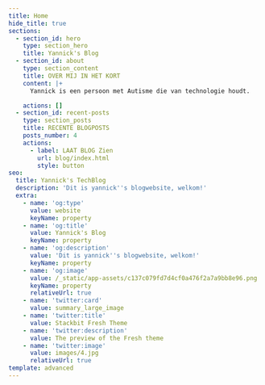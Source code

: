 ```yaml
---
title: Home
hide_title: true
sections:
  - section_id: hero
    type: section_hero
    title: Yannick's Blog
  - section_id: about
    type: section_content
    title: OVER MIJ IN HET KORT
    content: |+
      Yannick is een persoon met Autisme die van technologie houdt.

    actions: []
  - section_id: recent-posts
    type: section_posts
    title: RECENTE BLOGPOSTS
    posts_number: 4
    actions:
      - label: LAAT BLOG Zien
        url: blog/index.html
        style: button
seo:
  title: Yannick's TechBlog
  description: 'Dit is yannick''s blogwebsite, welkom!'
  extra:
    - name: 'og:type'
      value: website
      keyName: property
    - name: 'og:title'
      value: Yannick's Blog
      keyName: property
    - name: 'og:description'
      value: 'Dit is yannick''s blogwebsite, welkom!'
      keyName: property
    - name: 'og:image'
      value: /_static/app-assets/c137c079fd7d4cf0a476f2a7a9bb8e96.png
      keyName: property
      relativeUrl: true
    - name: 'twitter:card'
      value: summary_large_image
    - name: 'twitter:title'
      value: Stackbit Fresh Theme
    - name: 'twitter:description'
      value: The preview of the Fresh theme
    - name: 'twitter:image'
      value: images/4.jpg
      relativeUrl: true
template: advanced
---
```

